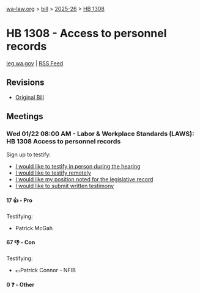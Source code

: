 [wa-law.org](/) > [bill](/bill/) > [2025-26](/bill/2025-26/) > [HB 1308](/bill/2025-26/hb/1308/)

# HB 1308 - Access to personnel records
[leg.wa.gov](https://app.leg.wa.gov/billsummary?BillNumber=1308&Year=2025&Initiative=false) | [RSS Feed](./rss.xml)

## Revisions
* [Original Bill](1/)

## Meetings
### Wed 01/22 08:00 AM - Labor & Workplace Standards (LAWS): HB 1308 Access to personnel records
Sign up to testify:
* [I would like to testify in person during the hearing](https://app.leg.wa.gov/csi/Testifier/Add?chamber=House&mId=32519&aId=161859&caId=24941&tId=1)
* [I would like to testify remotely](https://app.leg.wa.gov/csi/Testifier/Add?chamber=House&mId=32519&aId=161859&caId=24941&tId=2)
* [I would like my position noted for the legislative record](https://app.leg.wa.gov/csi/Testifier/Add?chamber=House&mId=32519&aId=161859&caId=24941&tId=3)
* [I would like to submit written testimony](https://app.leg.wa.gov/csi/Testifier/Add?chamber=House&mId=32519&aId=161859&caId=24941&tId=4)

#### 17 👍 - Pro
Testifying:
* Patrick McGah

#### 67 👎 - Con
Testifying:
* 💵Patrick Connor - NFIB

#### 0 ❓ - Other

